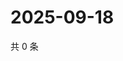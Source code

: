 # 2025-09-18

共 0 条

<!-- BEGIN ZHIHUVIDEO -->
<!-- 最后更新时间 Thu Sep 18 2025 06:10:10 GMT+0800 (China Standard Time) -->

<!-- END ZHIHUVIDEO -->
